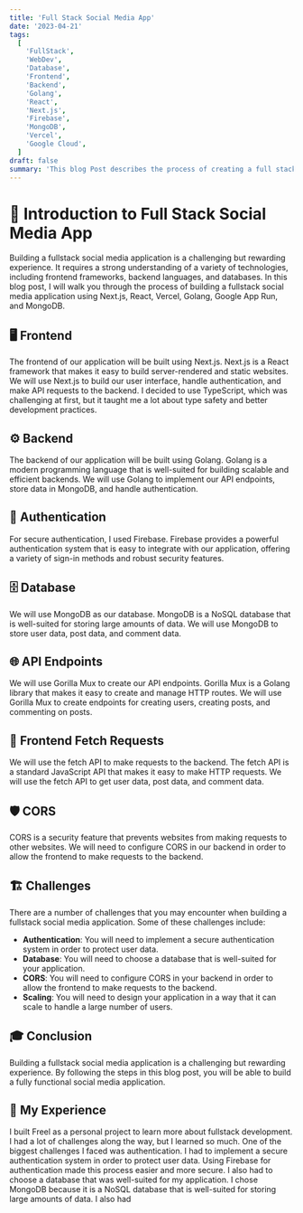 ```yaml
---
title: 'Full Stack Social Media App'
date: '2023-04-21'
tags:
  [
    'FullStack',
    'WebDev',
    'Database',
    'Frontend',
    'Backend',
    'Golang',
    'React',
    'Next.js',
    'Firebase',
    'MongoDB',
    'Vercel',
    'Google Cloud',
  ]
draft: false
summary: 'This blog Post describes the process of creating a full stack social media app using React, Node, Golang google cloud, firebase, Vercel, TypeScript, and a Mongo Databse '
---
```


# 🚀 Introduction to Full Stack Social Media App

Building a fullstack social media application is a challenging but rewarding experience. It requires a strong understanding of a variety of technologies, including frontend frameworks, backend languages, and databases. In this blog post, I will walk you through the process of building a fullstack social media application using Next.js, React, Vercel, Golang, Google App Run, and MongoDB.

## 🖥️ Frontend

The frontend of our application will be built using Next.js. Next.js is a React framework that makes it easy to build server-rendered and static websites. We will use Next.js to build our user interface, handle authentication, and make API requests to the backend. I decided to use TypeScript, which was challenging at first, but it taught me a lot about type safety and better development practices.

## ⚙️ Backend

The backend of our application will be built using Golang. Golang is a modern programming language that is well-suited for building scalable and efficient backends. We will use Golang to implement our API endpoints, store data in MongoDB, and handle authentication.

## 🔐 Authentication

For secure authentication, I used Firebase. Firebase provides a powerful authentication system that is easy to integrate with our application, offering a variety of sign-in methods and robust security features.

## 🗄️ Database

We will use MongoDB as our database. MongoDB is a NoSQL database that is well-suited for storing large amounts of data. We will use MongoDB to store user data, post data, and comment data.

## 🌐 API Endpoints

We will use Gorilla Mux to create our API endpoints. Gorilla Mux is a Golang library that makes it easy to create and manage HTTP routes. We will use Gorilla Mux to create endpoints for creating users, creating posts, and commenting on posts.

## 📡 Frontend Fetch Requests

We will use the fetch API to make requests to the backend. The fetch API is a standard JavaScript API that makes it easy to make HTTP requests. We will use the fetch API to get user data, post data, and comment data.

## 🛡️ CORS

CORS is a security feature that prevents websites from making requests to other websites. We will need to configure CORS in our backend in order to allow the frontend to make requests to the backend.

## 🏗️ Challenges

There are a number of challenges that you may encounter when building a fullstack social media application. Some of these challenges include:

- **Authentication**: You will need to implement a secure authentication system in order to protect user data.
- **Database**: You will need to choose a database that is well-suited for your application.
- **CORS**: You will need to configure CORS in your backend in order to allow the frontend to make requests to the backend.
- **Scaling**: You will need to design your application in a way that it can scale to handle a large number of users.

## 🎓 Conclusion

Building a fullstack social media application is a challenging but rewarding experience. By following the steps in this blog post, you will be able to build a fully functional social media application.

## 📖 My Experience

I built Freel as a personal project to learn more about fullstack development. I had a lot of challenges along the way, but I learned so much. One of the biggest challenges I faced was authentication. I had to implement a secure authentication system in order to protect user data. Using Firebase for authentication made this process easier and more secure. I also had to choose a database that was well-suited for my application. I chose MongoDB because it is a NoSQL database that is well-suited for storing large amounts of data. I also had
